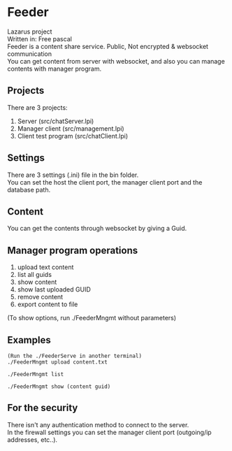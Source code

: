 # Feeder
Lazarus project \
Written in: Free pascal \
Feeder is a content share service. Public, Not encrypted & websocket communication \
You can get content from server with websocket, and also you can manage contents with manager program.

## Projects
There are 3 projects:

1. Server (src/chatServer.lpi)
2. Manager client (src/management.lpi)
3. Client test program (src/chatClient.lpi)

## Settings
There are 3 settings (.ini) file in the bin folder. \
You can set the host the client port, the manager client port and the database path.

## Content
You can get the contents through websocket by giving a Guid.

## Manager program operations
1. upload text content
2. list all guids
3. show content
4. show last uploaded GUID
5. remove content
6. export content to file

(To show options, run ./FeederMngmt without parameters)

## Examples
```
(Run the ./FeederServe in another terminal)
./FeederMngmt upload content.txt

./FeederMngmt list

./FeederMngmt show (content guid)
```

## For the security
There isn't any authentication method to connect to the server. \
In the firewall settings you can set the manager client port (outgoing/ip addresses, etc..).

